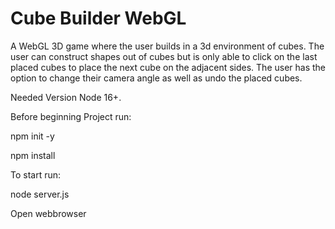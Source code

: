 # Cube Builder WebGL
 A WebGL 3D game where the user builds in a 3d environment of cubes. The user can construct shapes out of cubes but is only able to click on the last placed cubes to place the next cube on the adjacent sides. The user has the option to change their camera angle as well as undo the placed cubes.

Needed Version Node 16+.

Before beginning Project run:

npm init -y

npm install

To start run:

node server.js

Open webbrowser
